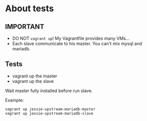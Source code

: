 About tests
===========

IMPORTANT
---------

- DO NOT `vagrant up`! My Vagrantfile provides many VMs...
- Each slave communicate to his master. You can't mix mysql and mariadb.

Tests
-----

- vagrant up the master
- vagrant up the slave

Wait master fully installed before run slave.

Example:

```
vagrant up jessie-upstream-mariadb-master
vagrant up jessie-upstream-mariadb-slave
```
